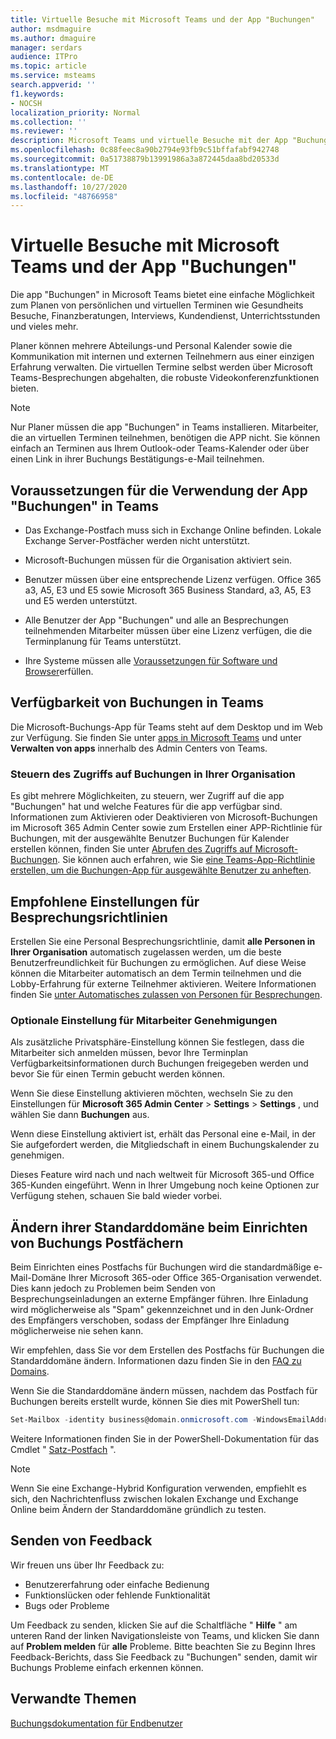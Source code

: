 ```yaml
---
title: Virtuelle Besuche mit Microsoft Teams und der App "Buchungen"
author: msdmaguire
ms.author: dmaguire
manager: serdars
audience: ITPro
ms.topic: article
ms.service: msteams
search.appverid: ''
f1.keywords:
- NOCSH
localization_priority: Normal
ms.collection: ''
ms.reviewer: ''
description: Microsoft Teams und virtuelle Besuche mit der App "Buchungen"
ms.openlocfilehash: 0c88feec8a90b2794e93fb9c51bffafabf942748
ms.sourcegitcommit: 0a51738879b13991986a3a872445daa8bd20533d
ms.translationtype: MT
ms.contentlocale: de-DE
ms.lasthandoff: 10/27/2020
ms.locfileid: "48766958"
---
```

# <a name="virtual-visits-with-microsoft-teams-and-the-bookings-app"></a>Virtuelle Besuche mit Microsoft Teams und der App "Buchungen"

Die app "Buchungen" in Microsoft Teams bietet eine einfache Möglichkeit zum Planen von persönlichen und virtuellen Terminen wie Gesundheits Besuche, Finanzberatungen, Interviews, Kundendienst, Unterrichtsstunden und vieles mehr.

Planer können mehrere Abteilungs-und Personal Kalender sowie die Kommunikation mit internen und externen Teilnehmern aus einer einzigen Erfahrung verwalten. Die virtuellen Termine selbst werden über Microsoft Teams-Besprechungen abgehalten, die robuste Videokonferenzfunktionen bieten.

> [!NOTE]
> Nur Planer müssen die app "Buchungen" in Teams installieren. Mitarbeiter, die an virtuellen Terminen teilnehmen, benötigen die APP nicht. Sie können einfach an Terminen aus Ihrem Outlook-oder Teams-Kalender oder über einen Link in ihrer Buchungs Bestätigungs-e-Mail teilnehmen.

## <a name="prerequisites-for-using-the-bookings-app-in-teams"></a>Voraussetzungen für die Verwendung der App "Buchungen" in Teams

- Das Exchange-Postfach muss sich in Exchange Online befinden. Lokale Exchange Server-Postfächer werden nicht unterstützt.

- Microsoft-Buchungen müssen für die Organisation aktiviert sein.

- Benutzer müssen über eine entsprechende Lizenz verfügen. Office 365 a3, A5, E3 und E5 sowie Microsoft 365 Business Standard, a3, A5, E3 und E5 werden unterstützt.

- Alle Benutzer der App "Buchungen" und alle an Besprechungen teilnehmenden Mitarbeiter müssen über eine Lizenz verfügen, die die Terminplanung für Teams unterstützt.

- Ihre Systeme müssen alle [Voraussetzungen für Software und Browser](hardware-requirements-for-the-teams-app.md)erfüllen.

## <a name="availability-of-bookings-in-teams"></a>Verfügbarkeit von Buchungen in Teams

Die Microsoft-Buchungs-App für Teams steht auf dem Desktop und im Web zur Verfügung. Sie finden Sie unter [apps in Microsoft Teams](https://teams.microsoft.com/l/app/4c4ec2e8-4a2c-4bce-8d8f-00fc664a4e5b?source=store-copy-link) und unter **Verwalten von apps** innerhalb des Admin Centers von Teams.

### <a name="control-access-to-bookings-within-your-organization"></a>Steuern des Zugriffs auf Buchungen in Ihrer Organisation

Es gibt mehrere Möglichkeiten, zu steuern, wer Zugriff auf die app "Buchungen" hat und welche Features für die app verfügbar sind. Informationen zum Aktivieren oder Deaktivieren von Microsoft-Buchungen im Microsoft 365 Admin Center sowie zum Erstellen einer APP-Richtlinie für Buchungen, mit der ausgewählte Benutzer Buchungen für Kalender erstellen können, finden Sie unter [Abrufen des Zugriffs auf Microsoft-Buchungen](https://support.microsoft.com/en-us/office/get-access-to-microsoft-bookings-5382dc07-aaa5-45c9-8767-502333b214ce). Sie können auch erfahren, wie Sie [eine Teams-App-Richtlinie erstellen, um die Buchungen-App für ausgewählte Benutzer zu anheften](teams-app-setup-policies.md).

## <a name="recommended-meeting-policy-settings"></a>Empfohlene Einstellungen für Besprechungsrichtlinien

Erstellen Sie eine Personal Besprechungsrichtlinie, damit **alle Personen in Ihrer Organisation** automatisch zugelassen werden, um die beste Benutzerfreundlichkeit für Buchungen zu ermöglichen. Auf diese Weise können die Mitarbeiter automatisch an dem Termin teilnehmen und die Lobby-Erfahrung für externe Teilnehmer aktivieren. Weitere Informationen finden Sie [unter Automatisches zulassen von Personen für Besprechungen](meeting-policies-in-teams.md#automatically-admit-people).

### <a name="optional-staff-approvals-setting"></a>Optionale Einstellung für Mitarbeiter Genehmigungen

Als zusätzliche Privatsphäre-Einstellung können Sie festlegen, dass die Mitarbeiter sich anmelden müssen, bevor Ihre Terminplan Verfügbarkeitsinformationen durch Buchungen freigegeben werden und bevor Sie für einen Termin gebucht werden können.  

Wenn Sie diese Einstellung aktivieren möchten, wechseln Sie zu den Einstellungen für **Microsoft 365 Admin Center** \> **Settings** \> **Settings** , und wählen Sie dann **Buchungen** aus.

Wenn diese Einstellung aktiviert ist, erhält das Personal eine e-Mail, in der Sie aufgefordert werden, die Mitgliedschaft in einem Buchungskalender zu genehmigen.  

Dieses Feature wird nach und nach weltweit für Microsoft 365-und Office 365-Kunden eingeführt. Wenn in Ihrer Umgebung noch keine Optionen zur Verfügung stehen, schauen Sie bald wieder vorbei.

## <a name="changing-your-default-domain-when-setting-up-bookings-mailboxes"></a>Ändern ihrer Standarddomäne beim Einrichten von Buchungs Postfächern

Beim Einrichten eines Postfachs für Buchungen wird die standardmäßige e-Mail-Domäne Ihrer Microsoft 365-oder Office 365-Organisation verwendet. Dies kann jedoch zu Problemen beim Senden von Besprechungseinladungen an externe Empfänger führen. Ihre Einladung wird möglicherweise als "Spam" gekennzeichnet und in den Junk-Ordner des Empfängers verschoben, sodass der Empfänger Ihre Einladung möglicherweise nie sehen kann.

Wir empfehlen, dass Sie vor dem Erstellen des Postfachs für Buchungen die Standarddomäne ändern. Informationen dazu finden Sie in den [FAQ zu Domains](https://docs.microsoft.com/microsoft-365/admin/setup/domains-faq#how-do-i-set-or-change-the-default-domain-in-office-365).

Wenn Sie die Standarddomäne ändern müssen, nachdem das Postfach für Buchungen bereits erstellt wurde, können Sie dies mit PowerShell tun:

```PowerShell
Set-Mailbox -identity business@domain.onmicrosoft.com -WindowsEmailAddress business@domain.com -EmailAddresses business@domain.com
```

Weitere Informationen finden Sie in der PowerShell-Dokumentation für das Cmdlet " [Satz-Postfach](https://docs.microsoft.com/powershell/module/exchange/mailboxes/set-mailbox) ".

> [!NOTE]
> Wenn Sie eine Exchange-Hybrid Konfiguration verwenden, empfiehlt es sich, den Nachrichtenfluss zwischen lokalen Exchange und Exchange Online beim Ändern der Standarddomäne gründlich zu testen.

## <a name="sending-feedback"></a>Senden von Feedback

Wir freuen uns über Ihr Feedback zu:

  - Benutzererfahrung oder einfache Bedienung
  - Funktionslücken oder fehlende Funktionalität
  - Bugs oder Probleme
  
Um Feedback zu senden, klicken Sie auf die Schaltfläche " **Hilfe** " am unteren Rand der linken Navigationsleiste von Teams, und klicken Sie dann auf **Problem melden** für **alle** Probleme. Bitte beachten Sie zu Beginn Ihres Feedback-Berichts, dass Sie Feedback zu "Buchungen" senden, damit wir Buchungs Probleme einfach erkennen können.

## <a name="related-topics"></a>Verwandte Themen

[Buchungsdokumentation für Endbenutzer](https://support.office.com/en-us/article/apps-and-services-cc1fba57-9900-4634-8306-2360a40c665b?ui=en-US&rs=en-US&ad=US#PickTab=Bookings)
